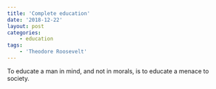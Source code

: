```yaml
---
title: 'Complete education'
date: '2018-12-22'
layout: post
categories:
    - education
tags:
    - 'Theodore Roosevelt'
---
```


To educate a man in mind, and not in morals, is to educate a menace to society.